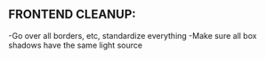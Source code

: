 ## FRONTEND CLEANUP:

-Go over all borders, etc, standardize everything
-Make sure all box shadows have the same light source

